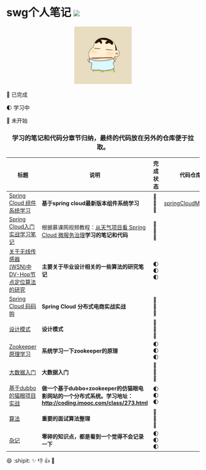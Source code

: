 # swg个人笔记 ![](https://img.shields.io/badge/language-java-orange.svg)

<div align="center">
	<img src="pic/avatar.png" width="150px">
</div>


:full_moon_with_face: 已完成

:first_quarter_moon: 学习中

:new_moon_with_face: 未开始

<div align="center">
	<h3>
		学习的笔记和代码分章节归纳，最终的代码放在另外的仓库便于拉取。
	</h3>
</div>

标题 | 说明 | 完成状态 | 代码仓库
---|--- | --- | --- 
[Spring Cloud 组件系统学习](https://github.com/sunweiguo/swgBook/tree/master/spirng-cloud-modules/)  | <b>基于spring cloud最新版本组件系统学习</b> | :full_moon_with_face::full_moon_with_face::full_moon_with_face: | [springCloudModules](https://github.com/sunweiguo/spring-cloud-modules)
[Spring Cloud入门实战学习笔记](https://github.com/sunweiguo/swgBook/tree/master/spring-cloud-weather-action/)  | 根据慕课网视频教程：</b>[从天气项目看 Spring Cloud 微服务治理](http://coding.imooc.com/class/177.html)<b>学习的笔记和代码 | :full_moon_with_face::full_moon_with_face::full_moon_with_face:
[关于无线传感器(WSN)中DV-Hop节点定位算法的研究](https://github.com/sunweiguo/swgBook/tree/master/paper/)  | <b>主要关于毕业设计相关的一些算法的研究笔记</b> | :first_quarter_moon::first_quarter_moon::first_quarter_moon:
[Spring Cloud 码码购](https://github.com/sunweiguo/swgBook/tree/master/mamagou/)  | <b>Spring Cloud 分布式电商实战实战</b> | :new_moon_with_face::new_moon_with_face::new_moon_with_face:
[设计模式](https://github.com/sunweiguo/swgBook/tree/master/mamagou/)  | <b>设计模式</b> | :new_moon_with_face::new_moon_with_face::new_moon_with_face:
[Zookeeper原理学习](https://github.com/sunweiguo/swgBook/tree/master/mamagou/)  | <b>系统学习一下zookeeper的原理</b> | :first_quarter_moon::first_quarter_moon::first_quarter_moon:
[大数据入门](https://github.com/sunweiguo/swgBook/tree/master/mamagou/)  | <b>大数据入门</b> | :new_moon_with_face::new_moon_with_face::new_moon_with_face:
[基于dubbo的猫眼项目实战](https://github.com/sunweiguo/swgBook/tree/master/mamagou/)  | <b>做一个基于dubbo+zookeeper的仿猫眼电影网站的一个分布式系统。学习地址：http://coding.imooc.com/class/273.html</b> | :first_quarter_moon::first_quarter_moon::first_quarter_moon:
[算法](https://github.com/sunweiguo/swgBook/tree/master/mamagou/)  | <b>重要的面试算法整理</b> | :new_moon_with_face::new_moon_with_face::new_moon_with_face:
[杂记](https://github.com/sunweiguo/swgBook/tree/master/mamagou/)  | <b>零碎的知识点，都是看到一个觉得不会记录一下</b> | :first_quarter_moon::first_quarter_moon::first_quarter_moon:



:smile: :shipit: :sparkles: :-1: :+1: :clap:


